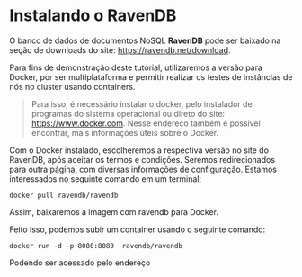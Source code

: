 # Instalando o RavenDB

O banco de dados de documentos NoSQL **RavenDB** pode ser baixado na seção de downloads do site: https://ravendb.net/download.

Para fins de demonstração deste tutorial, utilizaremos a versão para Docker, por ser multiplataforma e permitir realizar os testes de instâncias de nós no cluster usando containers.

>Para isso, é necessário instalar o docker, pelo instalador de programas do sistema operacional ou direto do site: https://www.docker.com. Nesse endereço também é possível encontrar, mais informações úteis sobre o Docker.

Com o Docker instalado, escolheremos a respectiva versão no site do RavenDB, após aceitar os termos e condições. Seremos redirecionados para outra página, com diversas informações de configuração.
Estamos interessados no seguinte comando em um terminal:

``
	docker pull ravendb/ravendb
``

Assim, baixaremos a imagem com ravendb para Docker.

Feito isso, podemos subir um container usando o seguinte comando:

``
	docker run -d -p 8080:8080  ravendb/ravendb
``

Podendo ser acessado pelo endereço



<!--stackedit_data:
eyJoaXN0b3J5IjpbLTE4OTY4OTYwMDgsLTI3MTU5MTEyMSwtMj
AwNjg3ODcwLDcyNjY4ODc3MiwzNjQ5MTM5MDMsMTU4MTc1Nzk4
MiwxMDYzMzU4ODc5LDkwMjE5MjAzNV19
-->